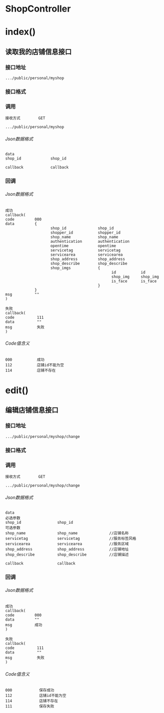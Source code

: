 # ShopController #
# index() #
## 读取我的店铺信息接口


### 接口地址


```
.../public/personal/myshop
```

### 接口格式

### 调用

```
接收方式        GET
```

```
.../public/personal/myshop
```

###### Json数据格式
```
data
shop_id             shop_id

callback            callback
```

### 回调
###### Json数据格式

```
成功
callback(
code         000
data         {
                    shop_id              shop_id
                    shopper_id           shopper_id
                    shop_name            shop_name
                    authentication       authentication
                    opentime             opentime
                    servicetag           servicetag
                    servicearea          servicearea
                    shop_address         shop_address
                    shop_describe        shop_describe
                    shop_imgs            {
                                               id           id
                                               shop_img     shop_img
                                               is_face      is_face
                                         }
             }
msg          ""
)
```

```
失败
callback(
code          111
data          ""
msg           失败
)
```

###### Code值含义

```
000           成功
112           店铺id不能为空
114           店铺不存在
```
# edit() #
## 编辑店铺信息接口


### 接口地址


```
.../public/personal/myshop/change
```

### 接口格式

### 调用

```
接收方式        GET
```

```
.../public/personal/myshop/change
```

###### Json数据格式
```
data
必选参数
shop_id                shop_id
可选参数
shop_name              shop_name              //店铺名称
servicetag             servicetag             //服务标签风格
servicearea            servicearea            //服务区域
shop_address           shop_address           //店铺地址
shop_describe          shop_describe          //店铺描述

callback               callback
```
### 回调
###### Json数据格式

```
成功
callback(
code         000
data         ""
msg          成功
)
```

```
失败
callback(
code          111
data          ""
msg           失败
)
```

###### Code值含义

```
000            保存成功
112            店铺id不能为空
114            店铺不存在
111            保存失败
```